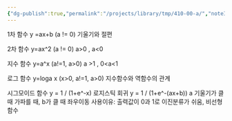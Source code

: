 ```yaml
---
{"dg-publish":true,"permalink":"/projects/library/tmp/410-00-a/","noteIcon":"0","created":"2024-01-05T00:31:16.514+09:00","updated":"2024-01-25T20:32:18.893+09:00"}
---
```





1차 함수
y =ax+b (a != 0)
기울기와 절편

2차 함수
y=ax^2 (a != 0)
a>0 , a<0 

지수 함수
y=a^x (a!=1, a>0)
a >1 , 0<a<1

로그 함수
y=loga x (x>0, a!=1, a>0)
지수함수와 역함수의 관계

시그모이드 함수
y = 1 / (1+e^-x)
로지스틱 회귀
y = 1 / (1+e^-(ax+b)) a 기울기가 클 때  가파를 때, b가 클 때 좌우이동
사용이유: 출력값이 0과 1로 이진분류가 쉬움, 비선형함수





